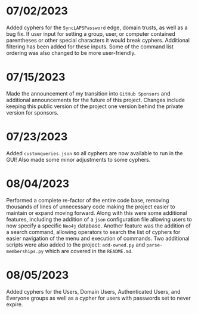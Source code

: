 # 07/02/2023

Added cyphers for the `SyncLAPSPassword` edge, domain trusts, as well as a bug fix. If user input for setting a group, user, or computer contained parentheses or other special characters it would break cyphers. Additional filtering has been added for these inputs. Some of the command list ordering was also changed to be more user-friendly.

# 07/15/2023

Made the announcement of my transition into `GitHub Sponsors` and additional announcements for the future of this project. Changes include keeping this public version of the project one version behind the private version for sponsors.

# 07/23/2023

Added `customqueries.json` so all cyphers are now available to run in the GUI! Also made some minor adjustments to some cyphers.

# 08/04/2023

Performed a complete re-factor of the entire code base, removing thousands of lines of unnecessary code making the project easier to maintain or expand moving forward. Along with this were some additional features, including the addition of a `json` configuration file allowing users to now specify a specific `Neo4j` database. Another feature was the addition of a search command, allowing operators to search the list of cyphers for easier navigation of the menu and execution of commands. Two additional scripts were also added to the project: `add-owned.py` and `parse-memberships.py` which are covered in the `README.md`.

# 08/05/2023

Added cyphers for the Users, Domain Users, Authenticated Users, and Everyone groups as well as a cypher for users with passwords set to never expire.